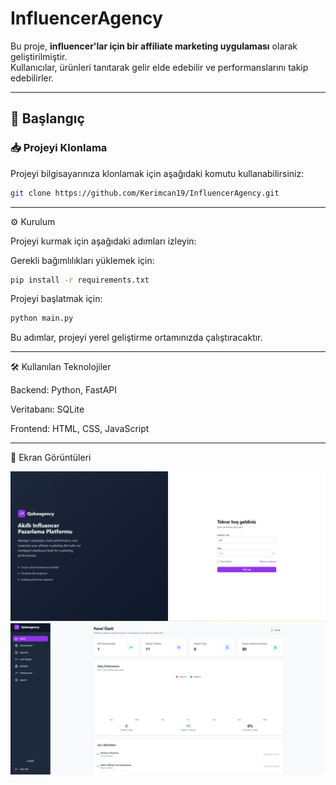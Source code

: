 # InfluencerAgency

Bu proje, **influencer'lar için bir affiliate marketing uygulaması** olarak geliştirilmiştir.  
Kullanıcılar, ürünleri tanıtarak gelir elde edebilir ve performanslarını takip edebilirler.

---

## 🚀 Başlangıç

### 📥 Projeyi Klonlama

Projeyi bilgisayarınıza klonlamak için aşağıdaki komutu kullanabilirsiniz:

```bash
git clone https://github.com/Kerimcan19/InfluencerAgency.git
```

---

⚙️ Kurulum

Projeyi kurmak için aşağıdaki adımları izleyin:

Gerekli bağımlılıkları yüklemek için:
```bash
pip install -r requirements.txt
```

Projeyi başlatmak için:
```bash
python main.py
```

Bu adımlar, projeyi yerel geliştirme ortamınızda çalıştıracaktır.

---

🛠️ Kullanılan Teknolojiler

Backend: Python, FastAPI

Veritabanı: SQLite

Frontend: HTML, CSS, JavaScript

---

📸 Ekran Görüntüleri

![Admin Paneli](1.PNG)
![Kullanıcı Sepeti](2.PNG)
